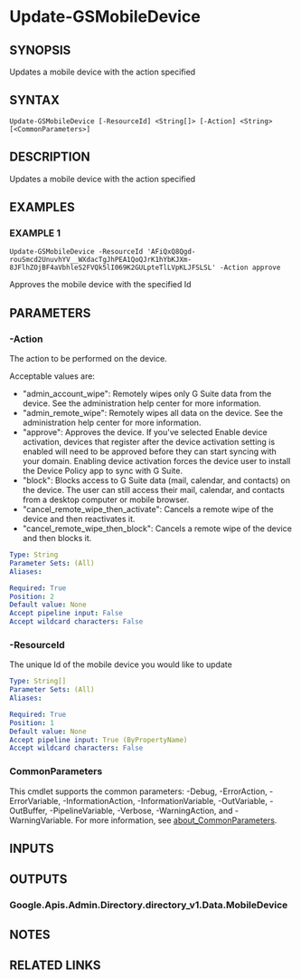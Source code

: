 # Update-GSMobileDevice

## SYNOPSIS
Updates a mobile device with the action specified

## SYNTAX

```
Update-GSMobileDevice [-ResourceId] <String[]> [-Action] <String> [<CommonParameters>]
```

## DESCRIPTION
Updates a mobile device with the action specified

## EXAMPLES

### EXAMPLE 1
```
Update-GSMobileDevice -ResourceId 'AFiQxQ8Qgd-rouSmcd2UnuvhYV__WXdacTgJhPEA1QoQJrK1hYbKJXm-8JFlhZOjBF4aVbhleS2FVQk5lI069K2GULpteTlLVpKLJFSLSL' -Action approve
```

Approves the mobile device with the specified Id

## PARAMETERS

### -Action
The action to be performed on the device.

Acceptable values are:
* "admin_account_wipe": Remotely wipes only G Suite data from the device.
See the administration help center for more information.
* "admin_remote_wipe": Remotely wipes all data on the device.
See the administration help center for more information.
* "approve": Approves the device.
If you've selected Enable device activation, devices that register after the device activation setting is enabled will need to be approved before they can start syncing with your domain.
Enabling device activation forces the device user to install the Device Policy app to sync with G Suite.
* "block": Blocks access to G Suite data (mail, calendar, and contacts) on the device.
The user can still access their mail, calendar, and contacts from a desktop computer or mobile browser.
* "cancel_remote_wipe_then_activate": Cancels a remote wipe of the device and then reactivates it.
* "cancel_remote_wipe_then_block": Cancels a remote wipe of the device and then blocks it.

```yaml
Type: String
Parameter Sets: (All)
Aliases:

Required: True
Position: 2
Default value: None
Accept pipeline input: False
Accept wildcard characters: False
```

### -ResourceId
The unique Id of the mobile device you would like to update

```yaml
Type: String[]
Parameter Sets: (All)
Aliases:

Required: True
Position: 1
Default value: None
Accept pipeline input: True (ByPropertyName)
Accept wildcard characters: False
```

### CommonParameters
This cmdlet supports the common parameters: -Debug, -ErrorAction, -ErrorVariable, -InformationAction, -InformationVariable, -OutVariable, -OutBuffer, -PipelineVariable, -Verbose, -WarningAction, and -WarningVariable. For more information, see [about_CommonParameters](http://go.microsoft.com/fwlink/?LinkID=113216).

## INPUTS

## OUTPUTS

### Google.Apis.Admin.Directory.directory_v1.Data.MobileDevice
## NOTES

## RELATED LINKS
